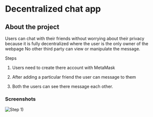 # Decentralized chat app

## About the project

Users can chat with their friends without worrying about their privacy because it is fully decentralized where the user is the only owner of the webpage No other third party can view or manipulate the message.

Steps 

1. Users need to create there account with MetaMask 

2. After adding a particular friend the user can message to them

3. Both the users can see there message each other.

### Screenshots 

![Step 1)](https://user-images.githubusercontent.com/86919026/200938012-c50e5174-2165-4f1c-bff7-1716174748b9.png)






